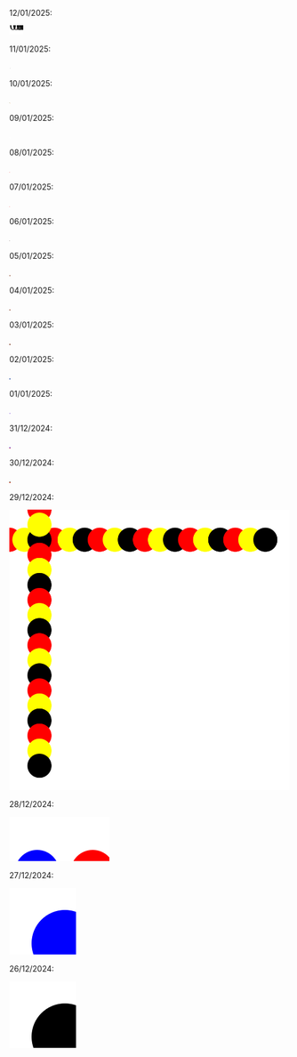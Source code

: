 12/01/2025:

![018](DevNotes/2025_01/2025_01_12.svg)

11/01/2025:

![017](DevNotes/2025_01/2025_01_11.svg)

10/01/2025:

![016](DevNotes/2025_01/2025_01_10.svg)

09/01/2025:

![015](DevNotes/2025_01/2025_01_09.svg)

08/01/2025:

![014](DevNotes/2025_01/2025_01_08.svg)

07/01/2025:

![013](DevNotes/2025_01/2025_01_07.svg)

06/01/2025:

![012](DevNotes/2025_01/2025_01_06.svg)

05/01/2025:

![011](DevNotes/2025_01/2025_01_05.svg)

04/01/2025:

![010](DevNotes/2025_01/2025_01_04.svg)

03/01/2025:

![009](DevNotes/2025_01/2025_01_03.svg)

02/01/2025:

![008](DevNotes/2025_01/2025_01_02.svg)

01/01/2025:

![007](DevNotes/2025_01/2025_01_01.svg)

31/12/2024:

![006](DevNotes/2024_12/2024_12_31.svg)

30/12/2024:

![005](DevNotes/2024_12/2024_12_30.svg)

29/12/2024:

![004](DevNotes/2024_12/2024_12_29.svg)

28/12/2024:

![003](DevNotes/2024_12/2024_12_28.svg)

27/12/2024:

![002](DevNotes/2024_12/2024_12_27.svg)

26/12/2024:

![001](DevNotes/2024_12/2024_12_26.svg)
